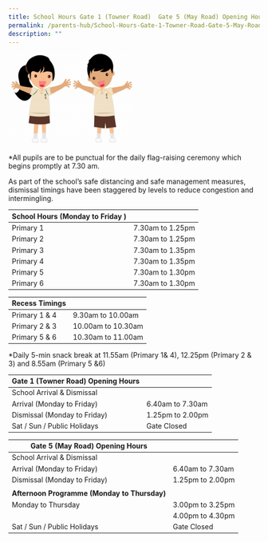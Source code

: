 ```yaml
---
title: School Hours Gate 1 (Towner Road)  Gate 5 (May Road) Opening Hours
permalink: /parents-hub/School-Hours-Gate-1-Towner-Road-Gate-5-May-Road-Opening-Hours/
description: ""
---
```

<img style="width:50%;height:50%" src="/images/Parents'%20Hub/School%20hours%20gate%20opening/Hong-Hong-Wen-Wen-1-300x219.png">

\*All pupils are to be punctual for the daily flag-raising ceremony which begins promptly at 7.30 am.

As part of the school’s safe distancing and safe management measures, dismissal timings have been staggered by levels to reduce congestion and intermingling.

| School Hours (Monday to Friday ) |                  |
|----------------------------------|------------------|
| Primary 1                        | 7.30am to 1.25pm |
| Primary 2                        | 7.30am to 1.25pm |
| Primary 3                        | 7.30am to 1.35pm |
| Primary 4                        | 7.30am to 1.35pm |
| Primary 5                        | 7.30am to 1.30pm |
| Primary 6                        | 7.30am to 1.30pm |

| Recess Timings            |                    |
|---------------------------|--------------------|
| Primary 1 & 4             | 9.30am to 10.00am   |
| Primary 2 & 3             | 10.00am to 10.30am  |
| Primary 5 & 6             | 10.30am to 11.00am |

*Daily 5-min snack break at 11.55am (Primary 1& 4), 12.25pm (Primary 2 & 3) and 8.55am (Primary 5 &6)


| Gate 1 (Towner Road) Opening Hours      |                  |
|-----------------------------------------|------------------|
| School Arrival & Dismissal              |                  |
| Arrival (Monday to Friday)                        | 6.40am to 7.30am |
| Dismissal (Monday to Friday)                        | 1.25pm to 2.00pm |
| Sat / Sun / Public Holidays             | Gate Closed      |

| Gate 5 (May Road) Opening Hours              |                  |
|----------------------------------------------|------------------|
| School Arrival & Dismissal                   |                  |
| Arrival (Monday to Friday)                             | 6.40am to 7.30am |
| Dismissal (Monday to Friday)                             | 1.25pm to 2.00pm |
|                                              |                  |
| **Afternoon Programme (Monday to Thursday)** |                  |
| Monday to Thursday                           | 3.00pm to 3.25pm |
|                                              | 4.00pm to 4.30pm |
| Sat / Sun / Public Holidays                  | Gate Closed      |